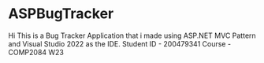# ASPBugTracker
Hi This is a Bug Tracker Application that i made using ASP.NET MVC Pattern and Visual Studio 2022 as the IDE. 
Student ID - 200479341
Course - COMP2084 W23
